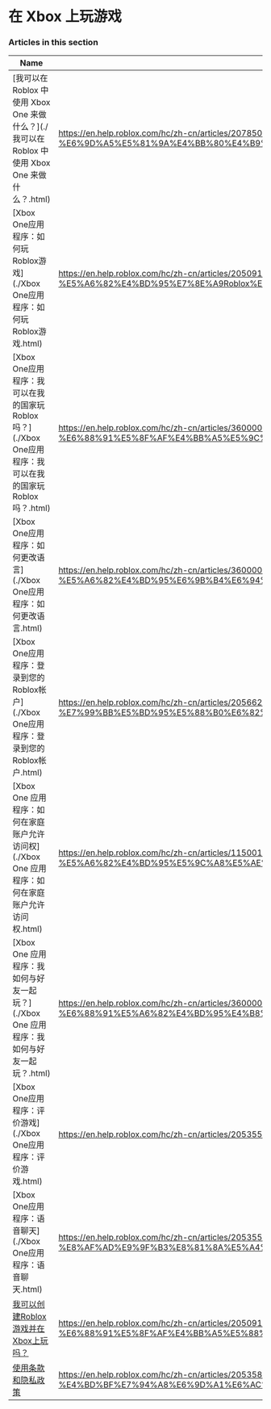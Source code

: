 # 在 Xbox 上玩游戏  
### Articles in this section
Name|URL
-|-
[我可以在 Roblox 中使用 Xbox One 来做什么？](./我可以在 Roblox 中使用 Xbox One 来做什么？.html) |https://en.help.roblox.com/hc/zh-cn/articles/207850783-%E6%88%91%E5%8F%AF%E4%BB%A5%E5%9C%A8-Roblox-%E4%B8%AD%E4%BD%BF%E7%94%A8-Xbox-One-%E6%9D%A5%E5%81%9A%E4%BB%80%E4%B9%88-
[Xbox One应用程序：如何玩Roblox游戏](./Xbox One应用程序：如何玩Roblox游戏.html) |https://en.help.roblox.com/hc/zh-cn/articles/205091984-Xbox-One%E5%BA%94%E7%94%A8%E7%A8%8B%E5%BA%8F-%E5%A6%82%E4%BD%95%E7%8E%A9Roblox%E6%B8%B8%E6%88%8F
[Xbox One应用程序：我可以在我的国家玩Roblox吗？](./Xbox One应用程序：我可以在我的国家玩Roblox吗？.html) |https://en.help.roblox.com/hc/zh-cn/articles/360000334743-Xbox-One%E5%BA%94%E7%94%A8%E7%A8%8B%E5%BA%8F-%E6%88%91%E5%8F%AF%E4%BB%A5%E5%9C%A8%E6%88%91%E7%9A%84%E5%9B%BD%E5%AE%B6%E7%8E%A9Roblox%E5%90%97-
[Xbox One应用程序：如何更改语言](./Xbox One应用程序：如何更改语言.html) |https://en.help.roblox.com/hc/zh-cn/articles/360000273466-Xbox-One%E5%BA%94%E7%94%A8%E7%A8%8B%E5%BA%8F-%E5%A6%82%E4%BD%95%E6%9B%B4%E6%94%B9%E8%AF%AD%E8%A8%80
[Xbox One应用程序：登录到您的Roblox帐户](./Xbox One应用程序：登录到您的Roblox帐户.html) |https://en.help.roblox.com/hc/zh-cn/articles/205662594-Xbox-One%E5%BA%94%E7%94%A8%E7%A8%8B%E5%BA%8F-%E7%99%BB%E5%BD%95%E5%88%B0%E6%82%A8%E7%9A%84Roblox%E5%B8%90%E6%88%B7
[Xbox One 应用程序：如何在家庭账户允许访问权](./Xbox One 应用程序：如何在家庭账户允许访问权.html) |https://en.help.roblox.com/hc/zh-cn/articles/115001279786-Xbox-One-%E5%BA%94%E7%94%A8%E7%A8%8B%E5%BA%8F-%E5%A6%82%E4%BD%95%E5%9C%A8%E5%AE%B6%E5%BA%AD%E8%B4%A6%E6%88%B7%E5%85%81%E8%AE%B8%E8%AE%BF%E9%97%AE%E6%9D%83
[Xbox One 应用程序：我如何与好友一起玩？](./Xbox One 应用程序：我如何与好友一起玩？.html) |https://en.help.roblox.com/hc/zh-cn/articles/360000334526-Xbox-One-%E5%BA%94%E7%94%A8%E7%A8%8B%E5%BA%8F-%E6%88%91%E5%A6%82%E4%BD%95%E4%B8%8E%E5%A5%BD%E5%8F%8B%E4%B8%80%E8%B5%B7%E7%8E%A9-
[Xbox One应用程序：评价游戏](./Xbox One应用程序：评价游戏.html) |https://en.help.roblox.com/hc/zh-cn/articles/205355420-Xbox-One%E5%BA%94%E7%94%A8%E7%A8%8B%E5%BA%8F-%E8%AF%84%E4%BB%B7%E6%B8%B8%E6%88%8F
[Xbox One应用程序：语音聊天](./Xbox One应用程序：语音聊天.html) |https://en.help.roblox.com/hc/zh-cn/articles/205355430-Xbox-One%E5%BA%94%E7%94%A8%E7%A8%8B%E5%BA%8F-%E8%AF%AD%E9%9F%B3%E8%81%8A%E5%A4%A9
[我可以创建Roblox游戏并在Xbox上玩吗？](./我可以创建Roblox游戏并在Xbox上玩吗？.html) |https://en.help.roblox.com/hc/zh-cn/articles/205091994-%E6%88%91%E5%8F%AF%E4%BB%A5%E5%88%9B%E5%BB%BARoblox%E6%B8%B8%E6%88%8F%E5%B9%B6%E5%9C%A8Xbox%E4%B8%8A%E7%8E%A9%E5%90%97-
[使用条款和隐私政策](./使用条款和隐私政策.html) |https://en.help.roblox.com/hc/zh-cn/articles/205358110-%E4%BD%BF%E7%94%A8%E6%9D%A1%E6%AC%BE%E5%92%8C%E9%9A%90%E7%A7%81%E6%94%BF%E7%AD%96